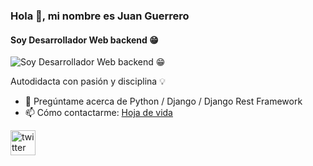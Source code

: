 ### Hola 👋,  mi nombre es  **Juan Guerrero**
#### Soy Desarrollador Web backend 😁
![Soy Desarrollador Web backend 😁](https://ibb.co/cvM8Lg7)

Autodidacta con pasión y disciplina 💡

- 💬 Pregúntame acerca de Python / Django / Django Rest Framework 
- 📫 Cómo contactarme: [Hoja de vida](https://www.linkedin.com/in/juan-david-guerrero-espinosa-312829245/) 


[<img src='https://cdn.jsdelivr.net/npm/simple-icons@3.0.1/icons/twitter.svg' alt='twitter' height='40'>](https://twitter.com/JuanelguerreroP)  

